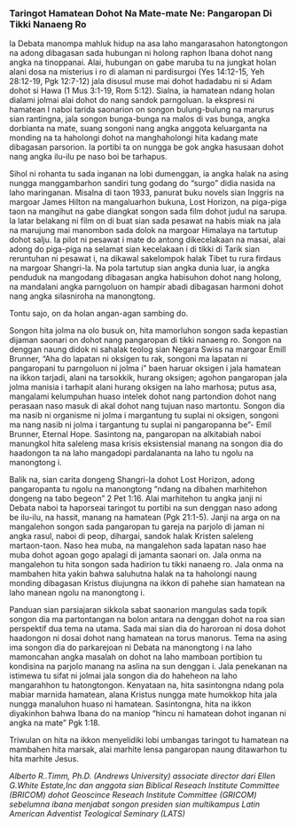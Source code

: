 ### Taringot Hamatean Dohot Na Mate-mate Ne: Pangaropan Di Tikki Nanaeng Ro

Ia Debata manompa mahluk hidup na asa laho mangarasahon hatongtongon na adong dibagasan sada hubungan ni holong raphon Ibana dohot nang angka na tinoppanai. Alai, hubungan on gabe maruba tu na jungkat holan alani dosa na misterius i ro di alaman ni pardisurgoi (Yes 14:12-15, Yeh 28:12-19, Pgk 12:7-12) jala disusul muse mai dohot hadadabu ni si Adam dohot si Hawa (1 Mus 3:1-19, Rom 5:12). Sialna, ia hamatean ndang holan dialami jolmai alai dohot do nang sandok parngoluan. Ia ekspresi ni hamatean I naboi tarida saonarion on songon bulung-bulung na marurus sian rantingna, jala songon bunga-bunga na malos di vas bunga, angka dorbianta na mate, suang songoni nang angka anggota keluarganta na monding na ta haholongi dohot na manghaholongi hita kadang mate dibagasan parsorion. Ia portibi ta on nungga be gok angka hasusaan dohot nang angka ilu-ilu pe naso boi be tarhapus.

Sihol ni rohanta tu sada inganan na lobi dumenggan, ia angka halak na asing nungga manggambarhon sandiri tung godang do “surgo” didia nasida na laho maringanan. Misalna di taon 1933, panurat buku novels sian Inggris na margoar James Hilton na mangaluarhon bukuna, Lost Horizon, na piga-piga taon na mangihut na gabe diangkat songon sada film dohot judul na sarupa. Ia latar belakang ni film on di buat sian sada pesawat na habis miak na jala na marujung mai manombon sada dolok na margoar Himalaya na tartutup dohot salju. Ia pilot ni pesawat i mate do antong dikecelakaan na masai, alai adong do piga-piga na selamat sian kecelakaan i di tikki di Tarik sian reruntuhan ni pesawat i, na dikawal sakelompok halak Tibet tu rura firdaus na margoar Shangri-la. Na pola tartutup sian angka dunia luar, ia angka penduduk na mangodang dibagasan angka habisuhon dohot nang holong, na mandalani angka parngoluon on hampir abadi dibagasan harmoni dohot nang angka silasniroha na manongtong.

Tontu sajo, on da holan angan-agan sambing do.

Songon hita jolma na olo busuk on, hita mamorluhon songon sada kepastian dijaman saonari on dohot nang pangaropan di tikki nanaeng ro. Songon na denggan naung didok ni sahalak teolog sian Negara Swiss na margoar Emill Brunner, “Aha do lapatan ni oksigen tu rak, songoni ma lapatan ni pangaropani tu parngoluon ni jolma i” baen haruar oksigen i jala hamatean na ikkon tarjadi, alani na tarsokkik, hurang oksigen; agohon pangaropan jala jolma manisia i tarhapit alani hurang oksigen na laho marhosa; putus asa, mangalami kelumpuhan huaso intelek dohot nang partondion dohot nang perasaan naso masuk di akal dohot nang tujuan naso martontu. Songon dia ma nasib ni organisme ni jolma i margantung tu suplai ni oksigen, songoni ma nang nasib ni jolma i targantung tu suplai ni pangaropanna be”- Emil Brunner, Eternal Hope. Sasintong na, pangaropan na alkitabiah naboi manungkol hita saleleng masa krisis eksistensial manang na songon dia do haadongon ta na laho mangadopi pardalananta na laho tu ngolu na manongtong i.

Balik na, sian carita dongeng Shangri-la dohot Lost Horizon, adong pangaropanta tu ngolu na manongtong “ndang na dibahen marhitehon dongeng na tabo begeon” 2 Pet 1:16. Alai marhitehon tu angka janji ni Debata naboi ta haporseai taringot tu portibi na sun denggan naso adong be ilu-ilu, na hassit, manang na hamatean (Pgk 21:1-5). Janji na arga on na mangalehon songon sada pangaropan tu gareja na parjolo di jaman ni angka rasul, naboi di peop, dihargai, sandok halak Kristen saleleng martaon-taon. Naso hea muba, na mangalehon sada lapatan naso hae muba dohot agoan gogo apalagi di jamanta saonari on. Jala onma na mangalehon tu hita songon sada hadirion tu tikki nanaeng ro. Jala onma na mambahen hita yakin bahwa saluhutna halak na ta haholongi naung monding dibagasan Kristus diujungna na ikkon di pahehe sian hamatean na laho manean ngolu na manongtong i.

Panduan sian parsiajaran sikkola sabat saonarion mangulas sada topik songon dia ma partontangan na bolon antara na denggan dohot na roa sian perspektif dua tema na utama. Sada mai sian dia do haroroan ni dosa dohot haadongon ni dosai dohot nang hamatean na torus manorus. Tema na asing ima songon dia do parkarejoan ni Debata na manongtong i na laho mamoncahan angka masalah on dohot na laho mamboan portibion tu kondisina na parjolo manang na aslina na sun denggan i. Jala penekanan na istimewa tu sifat ni jolmai jala songon dia do haheheon na laho mangarahhon tu hatongtongon. Kenyataan na, hita sasintongna ndang pola mabiar marnida hamatean, alana Kristus nungga mate humokkop hita jala nungga manaluhon huaso ni hamatean. Sasintongna, hita na ikkon diyakinhon bahwa Ibana do na maniop “hincu ni hamatean dohot inganan ni angka na mate” Pgk 1:18.

Triwulan on hita na ikkon menyelidiki lobi umbangas taringot tu hamatean na mambahen hita marsak, alai marhite lensa pangaropan naung ditawarhon tu hita marhite Jesus.

_Alberto R..Timm, Ph.D. (Andrews University) associate director dari Ellen G.White Estate,Inc dan anggota sian Biblical Reseach Institute Committee (BRICOM) dohot Geoscince Reseach Institute Committee (GRICOM) sebelumna ibana menjabat songon presiden sian multikampus Latin American Adventist Teological Seminary (LATS)_